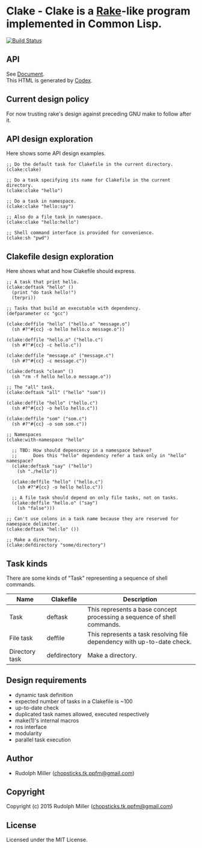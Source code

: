 # Clake - Clake is a [Rake](https://github.com/ruby/rake)-like program implemented in Common Lisp.
[![Build Status](https://circleci.com/gh/Rudolph-Miller/clake.svg?style=shield)](https://circleci.com/gh/Rudolph-Miller/clake)

## API

See [Document](https://rudolph-miller.github.io/clake/overview.html).  
This HTML is generated by [Codex](https://github.com/CommonDoc/codex).

## Current design policy

For now trusting rake's design against preceding GNU make to follow after it.

## API design exploration

Here shows some API design examples.

    ;; Do the default task for Clakefile in the current directory.
    (clake:clake)
    
    ;; Do a task specifying its name for Clakefile in the current directory.
    (clake:clake "hello")
    
    ;; Do a task in namespace.
    (clake:clake "hello:say")
    
    ;; Also do a file task in namespace.
    (clake:clake "hello:hello")
    
    ;; Shell command interface is provided for convenience.
    (clake:sh "pwd") 

## Clakefile design exploration

Here shows what and how Clakefile should express.

    ;; A task that print hello.
    (clake:deftask "hello" ()
      (print "do task hello!")
      (terpri))

    ;; Tasks that build an executable with dependency.
    (defparameter cc "gcc")
    
    (clake:deffile "hello" ("hello.o" "message.o")
      (sh #?"#{cc} -o hello hello.o message.o"))
    
    (clake:deffile "hello.o" ("hello.c")
      (sh #?"#{cc} -c hello.c"))

    (clake:deffile "message.o" ("message.c")
      (sh #?"#{cc} -c message.c"))

    (clake:deftask "clean" ()
      (sh "rm -f hello hello.o message.o"))

    ;; The "all" task.
    (clake:deftask "all" ("hello" "som"))
    
    (clake:deffile "hello" ("hello.c")
      (sh #?"#{cc} -o hello hello.c"))
    
    (clake:deffile "som" ("som.c")
      (sh #?"#{cc} -o som som.c"))

    ;; Namespaces
    (clake:with-namespace "hello"
    
      ;; TBD: How should depencency in a namespace behave?
      ;;      Does this "hello" dependency refer a task only in "hello" namespace?
      (clake:deftask "say" ("hello")
        (sh "./hello"))
      
      (clake:deffile "hello" ("hello.c")
        (sh #?"#{cc} -o hello hello.c"))
      
      ;; A file task should depend on only file tasks, not on tasks.
      (clake:deffile "hello.o" ("say")
        (sh "false")))

    ;; Can't use colons in a task name because they are reserved for namespace delimiter.
    (clake:deftask "hel:lo" ())
    
    ;; Make a directory.
    (clake:defdirectory "some/directory")

## Task kinds

There are some kinds of "Task" representing a sequence of shell commands.

|Name|Clakefile|Description|
|---|---|---|
|Task|deftask|This represents a base concept processing a sequence of shell commands.|
|File task|deffile|This represents a task resolving file dependency with up-to-date check.|
|Directory task|defdirectory|Make a directory.|

## Design requirements
- dynamic task definition
- expected number of tasks in a Clakefile is ~100
- up-to-date check
- duplicated task names allowed, executed respectively
- make(1)'s internal macros
- ros interface
- modularity
- parallel task execution

## Author

* Rudolph Miller (chopsticks.tk.ppfm@gmail.com)

## Copyright

Copyright (c) 2015 Rudolph Miller (chopsticks.tk.ppfm@gmail.com)

## License

Licensed under the MIT License.

